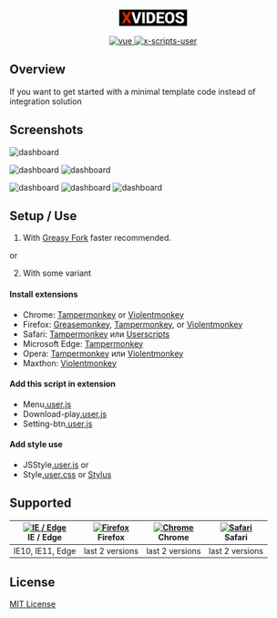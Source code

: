 <p align="center">
  <img width="120" src="./public/img/icons/logo.png">
</p>

<p align="center">
  <a href="https://github.com/jquery/jquery">
    <img src="https://img.shields.io/badge/jQuery-3.6.1-blue.svg" alt="vue">
  </a>
  <a href="https://github.com/TeriFash/x.scripts.user">
    <img src="https://img.shields.io/badge/XScripts-2.9.0-ff69b4.svg" alt="x-scripts-user">
  </a>
</p>

## Overview

If you want to get started with a minimal template code instead of integration solution

## Screenshots

![dashboard](https://userstyles.world/preview/4087/2t.webp)

![dashboard](https://userstyles.world/preview/4087/3t.webp) ![dashboard](https://userstyles.world/preview/4087/4t.webp)

![dashboard](https://userstyles.world/preview/4087/5t.webp) ![dashboard](https://userstyles.world/preview/4087/6t.webp) ![dashboard](https://userstyles.world/preview/4087/7t.webp) 

## Setup / Use

1. With [Greasy Fork](https://greasyfork.org/en/#home-step-1) faster recommended.

or

2. With some variant

#### Install extensions

*   Chrome: [Tampermonkey](https://chrome.google.com/webstore/detail/tampermonkey/dhdgffkkebhmkfjojejmpbldmpobfkfo) or [Violentmonkey](https://chrome.google.com/webstore/detail/violent-monkey/jinjaccalgkegednnccohejagnlnfdag)
*   Firefox: [Greasemonkey](https://addons.mozilla.org/firefox/addon/greasemonkey/), [Tampermonkey](https://addons.mozilla.org/firefox/addon/tampermonkey/), or [Violentmonkey](https://addons.mozilla.org/firefox/addon/violentmonkey/)
*   Safari: [Tampermonkey](http://tampermonkey.net/?browser=safari) или [Userscripts](https://apps.apple.com/app/userscripts/id1463298887)
*   Microsoft Edge: [Tampermonkey](https://microsoftedge.microsoft.com/addons/detail/tampermonkey/iikmkjmpaadaobahmlepeloendndfphd)
*   Opera: [Tampermonkey](https://addons.opera.com/extensions/details/tampermonkey-beta/) или [Violentmonkey](https://violentmonkey.github.io/get-it/)
*   Maxthon: [Violentmonkey](http://extension.maxthon.com/detail/index.php?view_id=1680)

#### Add this script in extension 

*   Menu[.user.js](./Menu-x.user.js)
*   Download-play[.user.js](./Download-play-x.user.js)
*   Setting-btn[.user.js](./Setting-btn-x.user.js)

#### Add style use

*   JSStyle[.user.js](./JSStyle-x.user.js)
or
*   Style[.user.css](./Style-x.user.css) or [Stylus](https://userstyles.world/style/4087/full-page-theme-x)


## Supported

| [<img src="https://raw.githubusercontent.com/alrra/browser-logos/master/src/edge/edge_48x48.png" alt="IE / Edge" width="24px" height="24px" />](http://godban.github.io/browsers-support-badges/)</br>IE / Edge | [<img src="https://raw.githubusercontent.com/alrra/browser-logos/master/src/firefox/firefox_48x48.png" alt="Firefox" width="24px" height="24px" />](http://godban.github.io/browsers-support-badges/)</br>Firefox | [<img src="https://raw.githubusercontent.com/alrra/browser-logos/master/src/chrome/chrome_48x48.png" alt="Chrome" width="24px" height="24px" />](http://godban.github.io/browsers-support-badges/)</br>Chrome | [<img src="https://raw.githubusercontent.com/alrra/browser-logos/master/src/safari/safari_48x48.png" alt="Safari" width="24px" height="24px" />](http://godban.github.io/browsers-support-badges/)</br>Safari |
| --------- | --------- | --------- | --------- |
| IE10, IE11, Edge| last 2 versions| last 2 versions| last 2 versions

## License

[MIT License](https://github.com/TeriFash/x.scripts.user/master/LICENSE)

